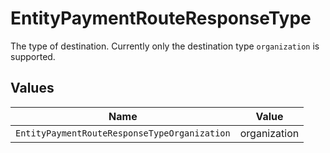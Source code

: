 # EntityPaymentRouteResponseType

The type of destination. Currently only the destination type `organization` is supported.


## Values

| Name                                         | Value                                        |
| -------------------------------------------- | -------------------------------------------- |
| `EntityPaymentRouteResponseTypeOrganization` | organization                                 |